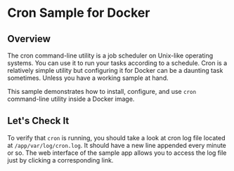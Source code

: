 # Cron Sample for Docker

## Overview

The cron command-line utility is a job scheduler on Unix-like operating systems.
You can use it to run your tasks according to a schedule.
Cron is a relatively simple utility but configuring it for Docker can be a daunting task sometimes.
Unless you have a working sample at hand.

This sample demonstrates how to install, configure, and use `cron` command-line utility inside a Docker image.

## Let's Check It

To verify that `cron` is running, you should take a look at cron log file located at `/app/var/log/cron.log`.
It should have a new line appended every minute or so.
The web interface of the sample app allows you to access the log file just by clicking a corresponding link.

